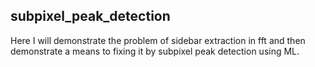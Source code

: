 ## subpixel_peak_detection

Here I will demonstrate the problem of sidebar extraction in fft and then demonstrate a means to fixing it by subpixel peak detection using ML. 

